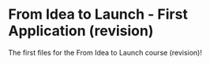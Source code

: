 # From Idea to Launch - First Application (revision)

The first files for the From Idea to Launch course (revision)!